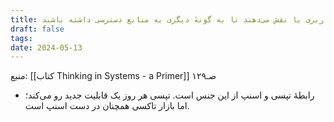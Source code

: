 ```yaml
---
title: موجودات ضعیف‌تر در اکوسیستم همیشه تغییر کاربری یا نقش می‌دهند تا به گونهٔ دیگری به منابع دسترسی داشته باشند
draft: false
tags: 
date: 2024-05-13
---
```

منبع: [[کتاب Thinking in Systems - a Primer]] صـ۱۲۹

- رابطهٔ تپسی و اسنپ از این جنس است. تپسی هر روز یک قابلیت جدید رو می‌کند؛ اما بازار تاکسی همچنان در دست اسنپ است.